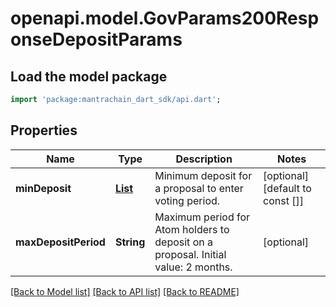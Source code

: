 # openapi.model.GovParams200ResponseDepositParams

## Load the model package
```dart
import 'package:mantrachain_dart_sdk/api.dart';
```

## Properties
Name | Type | Description | Notes
------------ | ------------- | ------------- | -------------
**minDeposit** | [**List<TokenfactoryParams200ResponseParamsDenomCreationFeeInner>**](TokenfactoryParams200ResponseParamsDenomCreationFeeInner.md) | Minimum deposit for a proposal to enter voting period. | [optional] [default to const []]
**maxDepositPeriod** | **String** | Maximum period for Atom holders to deposit on a proposal. Initial value: 2 months. | [optional] 

[[Back to Model list]](../README.md#documentation-for-models) [[Back to API list]](../README.md#documentation-for-api-endpoints) [[Back to README]](../README.md)


